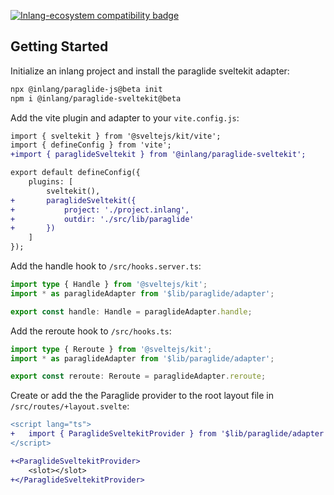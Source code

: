 [![Inlang-ecosystem compatibility badge](https://cdn.jsdelivr.net/gh/opral/monorepo@main/inlang/assets/md-badges/inlang.svg)](https://inlang.com)

## Getting Started

Initialize an inlang project and install the paraglide sveltekit adapter:

```bash
npx @inlang/paraglide-js@beta init
npm i @inlang/paraglide-sveltekit@beta
```

Add the vite plugin and adapter to your `vite.config.js`:


```diff
import { sveltekit } from '@sveltejs/kit/vite';
import { defineConfig } from 'vite';
+import { paraglideSveltekit } from '@inlang/paraglide-sveltekit';

export default defineConfig({
	plugins: [
		sveltekit(),
+		paraglideSveltekit({
+			project: './project.inlang',
+			outdir: './src/lib/paraglide'
+		})
	]
});
```

Add the handle hook to `/src/hooks.server.ts`:

```ts
import type { Handle } from '@sveltejs/kit';
import * as paraglideAdapter from '$lib/paraglide/adapter';

export const handle: Handle = paraglideAdapter.handle;
```

Add the reroute hook to `/src/hooks.ts`:

```ts
import type { Reroute } from '@sveltejs/kit';
import * as paraglideAdapter from '$lib/paraglide/adapter';

export const reroute: Reroute = paraglideAdapter.reroute;
```

Create or add the the Paraglide provider to the root layout file in `/src/routes/+layout.svelte`:

```diff
<script lang="ts">
+	import { ParaglideSveltekitProvider } from '$lib/paraglide/adapter';
</script>

+<ParaglideSveltekitProvider>
	<slot></slot>
+</ParaglideSveltekitProvider>
```
